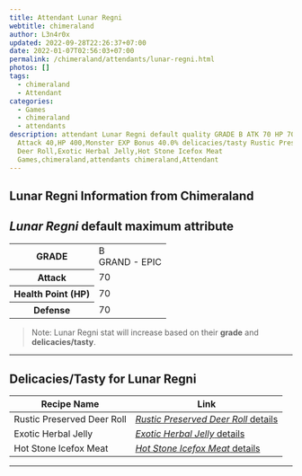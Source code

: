 ```yaml
---
title: Attendant Lunar Regni
webtitle: chimeraland
author: L3n4r0x
updated: 2022-09-28T22:26:37+07:00
date: 2022-01-07T02:56:03+07:00
permalink: /chimeraland/attendants/lunar-regni.html
photos: []
tags:
  - chimeraland
  - Attendant
categories:
  - Games
  - chimeraland
  - attendants
description: attendant Lunar Regni default quality GRADE B ATK 70 HP 70 DEF 70
  Attack 40,HP 400,Monster EXP Bonus 40.0% delicacies/tasty Rustic Preserved
  Deer Roll,Exotic Herbal Jelly,Hot Stone Icefox Meat
  Games,chimeraland,attendants chimeraland,Attendant
---
```


<link
  rel="stylesheet"
  href="https://rawcdn.githack.com/dimaslanjaka/Web-Manajemen/870a349/css/bootstrap-5-3-0-alpha3-wrapper.css"
/>
<section id="bootstrap-wrapper">
  <div data-bs-theme="dark">
    <h2>Lunar Regni Information from Chimeraland</h2>
    <h2 id="attribute"><i>Lunar Regni</i> default maximum attribute</h2>
    <div class="row">
      <div class="col mb-2">
        <div class="card">
          <div class="card-body">
            <table>
              <tr>
                <th>GRADE</th>
                <td>B <br /><span class="text-purple">GRAND - EPIC</span></td>
              </tr>
              <tr>
                <th>Attack</th>
                <td>70</td>
              </tr>
              <tr>
                <th>Health Point (HP)</th>
                <td>70</td>
              </tr>
              <tr>
                <th>Defense</th>
                <td>70</td>
              </tr>
            </table>
          </div>
        </div>
      </div>
    </div>
    <blockquote>
      Note: Lunar Regni stat will increase based on their <b>grade</b> and
      <b>delicacies/tasty</b>.
    </blockquote>
    <hr />
    <h2 id="delicacies">Delicacies/Tasty for Lunar Regni</h2>
    <div class="card">
      <div class="card-body">
        <div class="table-responsive">
          <table class="table table-striped">
            <thead>
              <tr>
                <th>Recipe Name</th>
                <th>Link</th>
              </tr>
            </thead>
            <tbody>
              <tr>
                <td>Rustic Preserved Deer Roll</td>
                <td>
                  <a
                    href="#"
                    class="text-primary"
                    title="Click here to view recipe Rustic Preserved Deer Roll details"
                    ><i>Rustic Preserved Deer Roll</i> details</a
                  >
                </td>
              </tr>
              <tr>
                <td>Exotic Herbal Jelly</td>
                <td>
                  <a
                    href="https://www.webmanajemen.com/chimeraland/recipes/exotic-herbal-jelly.html"
                    class="text-primary"
                    title="Click here to view recipe Exotic Herbal Jelly details"
                    ><i>Exotic Herbal Jelly</i> details</a
                  >
                </td>
              </tr>
              <tr>
                <td>Hot Stone Icefox Meat</td>
                <td>
                  <a
                    href="#"
                    class="text-primary"
                    title="Click here to view recipe Hot Stone Icefox Meat details"
                    ><i>Hot Stone Icefox Meat</i> details</a
                  >
                </td>
              </tr>
            </tbody>
          </table>
        </div>
      </div>
    </div>
    <hr />
  </div>
</section>
